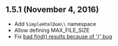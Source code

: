 ## 1.5.1 (November 4, 2016)

 * Add `SimpleHtmlDom\\` namespace
 * Allow defining MAX_FILE_SIZE
 * Fix [bad find() results because of '{' bug](https://sourceforge.net/p/simplehtmldom/bugs/155/)